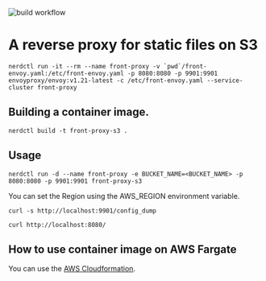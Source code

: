 ![build workflow](https://github.com/takesection/openapi-generator-util/actions/workflows/build.yml/badge.svg)

A reverse proxy for static files on S3
===

```shell
nerdctl run -it --rm --name front-proxy -v `pwd`/front-envoy.yaml:/etc/front-envoy.yaml -p 8080:8080 -p 9901:9901 envoyproxy/envoy:v1.21-latest -c /etc/front-envoy.yaml --service-cluster front-proxy
```

## Building a container image.

```shell
nerdctl build -t front-proxy-s3 .
```

## Usage

```shell
nerdctl run -d --name front-proxy -e BUCKET_NAME=<BUCKET_NAME> -p 8080:8080 -p 9901:9901 front-proxy-s3
```

You can set the Region using the AWS_REGION environment variable.

```shell
curl -s http://localhost:9901/config_dump
```

```shell
curl http://localhost:8080/
```

## How to use container image on AWS Fargate

You can use the [AWS Cloudformation](aws-cloudformation/README.md).
